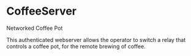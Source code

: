 CoffeeServer
============

Networked Coffee Pot

This authenticated webserver allows the operator to switch a relay that controls a coffee pot, for the remote brewing of coffee.
